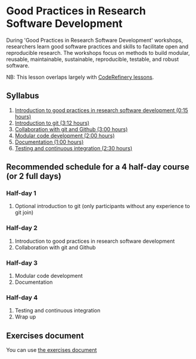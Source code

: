 # Good Practices in Research Software Development
During 'Good Practices in Research Software Development' workshops, researchers learn good software practices and skills to facilitate open and reproducible research. 
The workshops focus on methods to build modular, reusable, maintainable, sustainable, reproducible, testable, and robust software.

NB: This lesson overlaps largely with [CodeRefinery lessons](https://coderefinery.org/lessons/).

## Syllabus
1. [Introduction to good practices in research software development (0:15 hours)](./episodes/01-intro.md)
2. [Introduction to git (3:12 hours)](./episodes/02-introduction-to-git.md)
3. [Collaboration with git and Github (3:00 hours)](./episodes/03-collaborative-version-control.md)
4. [Modular code development (2:00 hours)](./episodes/04-modular-coding.md)
5. [Documentation (1:00 hours)](./episodes/05-documentation.md)
6. [Testing and continuous integration (2:30 hours)](./episodes/06-testing-and-ci.md)

## Recommended schedule for a 4 half-day course (or 2 full days)
### Half-day 1
1. Optional introduction to git (only participants without any experience to git join)

### Half-day 2
1. Introduction to good practices in research software development
2. Collaboration with git and Github

### Half-day 3
1. Modular code development
2. Documentation

### Half-day 4
1. Testing and continuous integration
2. Wrap up

## Exercises document
You can use [the exercises document](files/excercises-document.md)
